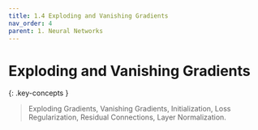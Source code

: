 ```yaml
---
title: 1.4 Exploding and Vanishing Gradients
nav_order: 4
parent: 1. Neural Networks
---
```


# Exploding and Vanishing Gradients

{: .key-concepts }
> Exploding Gradients, Vanishing Gradients, Initialization, Loss Regularization, Residual Connections, Layer Normalization.
